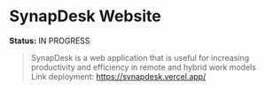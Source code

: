 # SynapDesk Website
**Status:** IN PROGRESS
> SynapDesk is a web application that is useful for increasing productivity and efficiency in remote and hybrid work models <br>
> Link deployment: https://synapdesk.vercel.app/

<!-- ## Table of Contents

- [Prerequisites](#prerequisites)
- [Technology Used](#technology-used)
- [Installation](#installation)
- [Application Display](#application-display)

## Prerequisites

Before you begin, ensure you have the following installed on your machine:
- [Node.js](https://nodejs.org/en) (version 16.x or higher)
- [npm](https://www.npmjs.com/n) (usually comes with Node.js installation)

## Technology Used

SynapDesk is built using the following technologies and libraries:

- [Next.js](https://react.dev) - A React framework for building server-rendered React applications.
- [Chakra UI](https://chakra-ui.com) - Component library for React applications
- [Apollo Client](https://www.apollographql.com/docs/react) - GraphQL client for React
- [Framer Motion](https://www.framer.com/motion) - Animation library for React
- [GraphQL](https://graphql.org/) - Query language for APIs

For a complete list of dependencies, please refer to the package.json file.

## Installation

### 1. Clone Repo

Clone repository by writing this command

```sh
git clone git@github.com:AustinPardosi/Countrypedia.git
```

or if you're using https

```sh
git clone https://github.com/AustinPardosi/Countrypedia.git
```

### 2. Install Dependencies

Install all dependencies that are required by writing this command

```sh
npm install
```

### 3. Running the Application

To start the Countrypedia website locally, run the following command

```sh
npm start
```

This command will launch the development server and open the application in your default web browser. If the browser doesn't open automatically, you can access the application by navigating to `https://localhost:3000` in your browser.

## Application Display

<img src="https://i.ibb.co/M72DvcS/Screenshot-2023-08-10-142458.png" width="600">
<img src="https://i.ibb.co/h93VnQg/Screenshot-2023-08-10-142534.png" width="600">
<img src="https://i.ibb.co/stmLVfZ/Screenshot-2023-08-10-142617.png"> -->